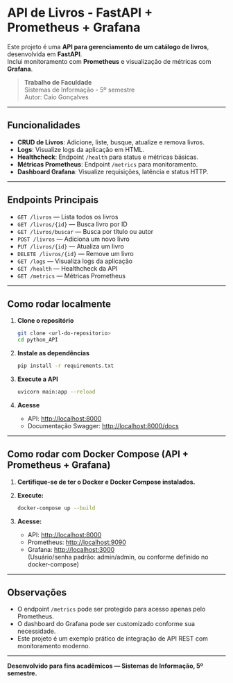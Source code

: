 # API de Livros - FastAPI + Prometheus + Grafana

Este projeto é uma **API para gerenciamento de um catálogo de livros**, desenvolvida em **FastAPI**.  
Inclui monitoramento com **Prometheus** e visualização de métricas com **Grafana**.

> **Trabalho de Faculdade**  
> Sistemas de Informação - 5º semestre  
> Autor: Caio Gonçalves

---

## Funcionalidades

- **CRUD de Livros**: Adicione, liste, busque, atualize e remova livros.
- **Logs**: Visualize logs da aplicação em HTML.
- **Healthcheck**: Endpoint `/health` para status e métricas básicas.
- **Métricas Prometheus**: Endpoint `/metrics` para monitoramento.
- **Dashboard Grafana**: Visualize requisições, latência e status HTTP.

---

## Endpoints Principais

- `GET /livros` — Lista todos os livros
- `GET /livros/{id}` — Busca livro por ID
- `GET /livros/buscar` — Busca por título ou autor
- `POST /livros` — Adiciona um novo livro
- `PUT /livros/{id}` — Atualiza um livro
- `DELETE /livros/{id}` — Remove um livro
- `GET /logs` — Visualiza logs da aplicação
- `GET /health` — Healthcheck da API
- `GET /metrics` — Métricas Prometheus

---

## Como rodar localmente

1. **Clone o repositório**
   ```bash
   git clone <url-do-repositorio>
   cd python_API
   ```

2. **Instale as dependências**
   ```bash
   pip install -r requirements.txt
   ```

3. **Execute a API**
   ```bash
   uvicorn main:app --reload
   ```

4. **Acesse**
   - API: [http://localhost:8000](http://localhost:8000)
   - Documentação Swagger: [http://localhost:8000/docs](http://localhost:8000/docs)

---

## Como rodar com Docker Compose (API + Prometheus + Grafana)

1. **Certifique-se de ter o Docker e Docker Compose instalados.**

2. **Execute:**
   ```bash
   docker-compose up --build
   ```

3. **Acesse:**
   - API: [http://localhost:8000](http://localhost:8000)
   - Prometheus: [http://localhost:9090](http://localhost:9090)
   - Grafana: [http://localhost:3000](http://localhost:3000)  
     (Usuário/senha padrão: admin/admin, ou conforme definido no docker-compose)

---

## Observações

- O endpoint `/metrics` pode ser protegido para acesso apenas pelo Prometheus.
- O dashboard do Grafana pode ser customizado conforme sua necessidade.
- Este projeto é um exemplo prático de integração de API REST com monitoramento moderno.

---

**Desenvolvido para fins acadêmicos — Sistemas de Informação, 5º semestre.**